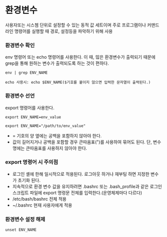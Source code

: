 # 환경변수
사용자또는 시스쳄 단위로 설정할 수 있는 동적 값 세트이며 주로 프로그램이나 커맨드 라인 명령어를 실행할 때 경로, 설정등을 파악하기 위해 사용

### 환경변수 확인
env 명령어 또는 echo 명령어를 사용한다.
이 때, 많은 환경변수가 출력되기 때문에 grep을 통해 원하는 변수가 출력되도록 하는 것이 편하다.
```
env | grep ENV_NAME

echo 사용시: echo $ENV_NAME($기호를 붙이지 않으면 입력한 문자열이 출력된다.)
```
### 환경변수 선언 
export 명령어를 사용한다.
```
export ENV_NAME=env_value

export ENV_NAME="/path/to/env_value"
```
* = 기호의 양 옆에는 공백을 포함하지 않아야 한다.
* 값이 길어지거나 공백을 포함할 경우 큰따옴표(")를 사용하여 묶어도 된다. 단, 변수명에는 큰따옴표를 사용하지 않아야 한다.

### export 명령어 시 주의점

- 로그인 셸에 한해 일시적으로 적용된다. 로그아웃 하거나 재부팅 하면 지정한 변수가 초기화 된다.
- 지속적으로 환경 변수 값을 유지하려면 .bashrc 또는 .bash_profile과 같은 로그인 스크립트 파일에 export 명령문 전체를 입력한다.(운영체제마다 다르다)
- /etc/bash/bashrc 전체 적용
- ~/.bashrc 현재 사용자에게 적용

### 환경변수 설정 해제
```
unset ENV_NAME
```
